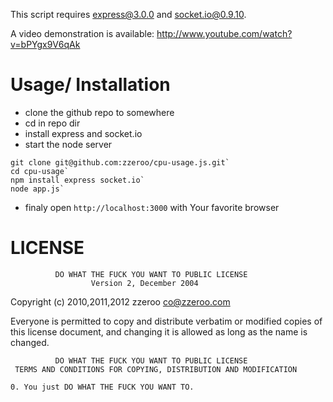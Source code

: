 This script requires express@3.0.0 and socket.io@0.9.10.

A video demonstration is available: http://www.youtube.com/watch?v=bPYgx9V6qAk

# Usage/ Installation
- clone the github repo to somewhere
- cd in  repo dir
- install express and socket.io   
- start the node server   

```shell
git clone git@github.com:zzeroo/cpu-usage.js.git`
cd cpu-usage`
npm install express socket.io`
node app.js`
```

- finaly open `http://localhost:3000` with Your favorite browser


# LICENSE

              DO WHAT THE FUCK YOU WANT TO PUBLIC LICENSE
                      Version 2, December 2004

   Copyright (c) 2010,2011,2012 zzeroo <co@zzeroo.com>

   Everyone is permitted to copy and distribute verbatim or modified
   copies of this license document, and changing it is allowed as long
   as the name is changed.

              DO WHAT THE FUCK YOU WANT TO PUBLIC LICENSE
     TERMS AND CONDITIONS FOR COPYING, DISTRIBUTION AND MODIFICATION

    0. You just DO WHAT THE FUCK YOU WANT TO.

